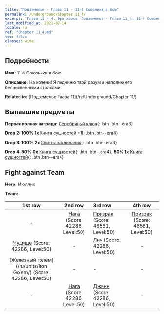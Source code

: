 ```yaml
---
title: "Подземелье - Глава 11 - 11-4 Союзники в бою"
permalink: /Underground/Chapter 11_4/
excerpt: "Глава 11 - 4. Эра хаоса  Подземелье - Глава 11_4. 11-4 Союзники в бою"
last_modified_at: 2021-07-14
locale: ru
ref: "Chapter 11_4.md"
toc: false
classes: wide
---
```


## Подробности

 **Имя:** 11-4 Союзники в бою

 **Описание:** На колени! Я подчиню твой разум и наполню его бесчисленными страхами.

 **Related to:** [Подземелье Глава 11](/ru/Underground/Chapter 11/)

## Выпавшие предметы

 **Первая полная награда:** [Серебряный ключ](/ItemsRU/con_693/){: .btn .btn--era3}

 **Drop 2:** **100% 1x** [Книга сущностей +1](/ItemsRU/mat_46/){: .btn .btn--era4}

 **Drop 3:** **100% 2x** [Свиток заклинания](/ItemsRU/con_694/){: .btn .btn--era3}

 **Drop 4:** **50% 0x** [Книга сущностей](/ItemsRU/mat_39/){: .btn .btn--era4}, **50% 1x** [Книга сущностей](/ItemsRU/mat_39/){: .btn .btn--era4}


## Fight against Team
 **Hero:** [Мюллих](/ru/heroes/Mullich/)

 **Team:**


  | 1st row | 2nd row | 3rd row | 4th row |
  |:----:|:----:|:----|:----:|
  | - | [Нага](/ru/units/Naga/) (Score: 42286, Level:50)  | [Призрак](/ru/units/Wight/) (Score: 46581, Level:50)  | [Призрак](/ru/units/Wight/) (Score: 46581, Level:50)  |
  | [Чудище](/ru/units/Behemoth/) (Score: 42286, Level:50)  | - | [Лич](/ru/units/Lich/) (Score: 42286, Level:50)  | - |
  | [Железный голем](/ru/units/Iron Golem/) (Score: 42286, Level:50)  | - | - | - |
  | - | [Нага](/ru/units/Naga/) (Score: 42286, Level:50)  | [Джинн](/ru/units/Genie/) (Score: 42286, Level:50)  | - |


